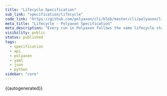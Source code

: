 ```yaml
---
title: "Lifecycle Specification"
sub_link: "specification/lifecycle"
code_link: "https://github.com/polyaxon/cli/blob/master/cli/polyaxon/lifecycle.py"
meta_title: "Lifecycle - Polyaxon Specification"
meta_description: "Every run in Polyaxon follows the same lifecycle state machine, each run has a status at any given time."
visibility: public
status: published
tags:
  - specification
  - api
  - polyaxon
  - yaml
  - json
  - python
sidebar: "core"
---
```


{{autogenerated}}
